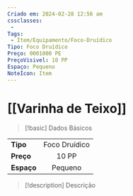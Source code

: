 ```yaml
---
Criado em: 2024-02-28 12:56 am
cssclasses:
 - 
Tags:
 - Item/Equipamento/Foco-Druídico
Tipo: Foco Druídico
Preço: 0001000 PE
PreçoVisivel: 10 PP
Espaço: Pequeno
NoteIcon: Item
---
```

# [[Varinha de Teixo]]

> [!basic] Dados Básicos
> 
|            |     |
| ---------- |:---:|
| **Tipo**   |  Foco Druídico   |
| **Preço**  |   10 PP   |
| **Espaço** |   Pequeno   |
>
 
> [!description] Descrição
> 
> 
